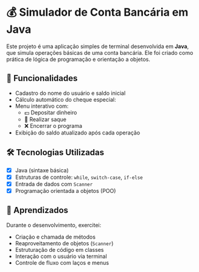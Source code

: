 # 💰 Simulador de Conta Bancária em Java

Este projeto é uma aplicação simples de terminal desenvolvida em **Java**, que simula operações básicas de uma conta bancária. Ele foi criado como prática de lógica de programação e orientação a objetos.

## 📌 Funcionalidades

- Cadastro do nome do usuário e saldo inicial
- Cálculo automático do cheque especial:
- Menu interativo com:
  - 💵 Depositar dinheiro
  - 💸 Realizar saque
  - ❌ Encerrar o programa
- Exibição do saldo atualizado após cada operação

## 🛠 Tecnologias Utilizadas

- [x] Java (sintaxe básica)
- [x] Estruturas de controle: `while`, `switch-case`, `if-else`
- [x] Entrada de dados com `Scanner`
- [x] Programação orientada a objetos (POO)

## 🧠 Aprendizados

Durante o desenvolvimento, exercitei:

- Criação e chamada de métodos
- Reaproveitamento de objetos (`Scanner`)
- Estruturação de código em classes
- Interação com o usuário via terminal
- Controle de fluxo com laços e menus
